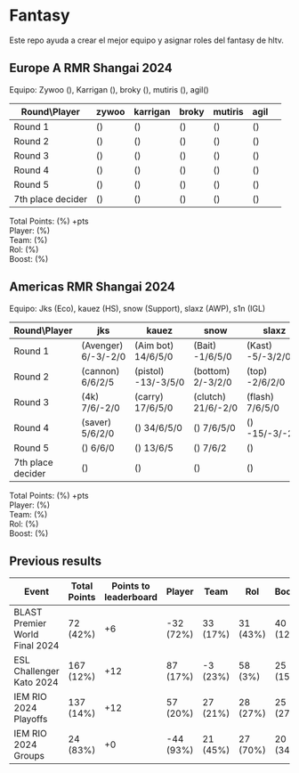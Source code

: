 # Fantasy

Este repo ayuda a crear el mejor equipo y asignar roles del fantasy de hltv.  

## Europe A RMR Shangai 2024

Equipo: Zywoo (), Karrigan (), broky (), mutiris (), agil()

| Round\Player | zywoo | karrigan | broky | mutiris | agil |  |
|--------------|---------|-----------|------|------|------|--------|
| Round 1 | () | () | () | () | () |  |
| Round 2 | () | () | () | () | () |  |
| Round 3 | () | () | () | () | () |  |
| Round 4 | () | () | () | () | () |  |
| Round 5 | () | () | () | () | () |  |
| 7th place decider | () | () | () | () | () |  |


Total Points:  (%) +pts  
Player:  (%)  
Team:  (%)  
Rol:  (%)  
Boost:  (%)

## Americas RMR Shangai 2024

Equipo: Jks (Eco), kauez (HS), snow (Support), slaxz (AWP), s1n (IGL)

| Round\Player | jks | kauez | snow | slaxz | s1n | Points |
|--------------|---------|-----------|------|------|------|--------|
| Round 1 | (Avenger) 6/-3/-2/0 | (Aim bot) 14/6/5/0 | (Bait) -1/6/5/0 | (Kast) -5/-3/2/0 | (asssist) -9/-3/-2/5 | 21 |
| Round 2 | (cannon) 6/6/2/5 | (pistol) -13/-3/5/0 | (bottom) 2/-3/2/0 | (top) -2/6/2/0 | (kobe) -2/6/2/0 | 21 |
| Round 3 | (4k) 7/6/-2/0 | (carry) 17/6/5/0 | (clutch) 21/6/-2/0 | (flash) 7/6/5/0 | (farmer) 8/6/5/0 | 101 |
| Round 4 | (saver) 5/6/2/0 | () 34/6/5/0 | () 7/6/5/0 | () -15/-3/-2/0 | (rambo) -13/-3/-2/0 | 38 |
| Round 5 | () 6/6/0 | () 13/6/5 | () 7/6/2 | () | () |  |
| 7th place decider | () | () | () | () | () |  |


Total Points:  (%) +pts  
Player:  (%)  
Team:  (%)  
Rol:  (%)  
Boost:  (%)
 
## Previous results

| Event | Total Points | Points to leaderboard | Player | Team | Rol | Booster |
|-------|--------------|----|------|------|-----|---------|
| BLAST Premier World Final 2024 | 72 (42%) | +6 | -32 (72%) | 33 (17%) | 31 (43%) | 40 (12%) |
| ESL Challenger Kato 2024 | 167 (12%) | +12 | 87 (17%) | -3 (23%) | 58 (3%) | 25 (15%) |
| IEM RIO 2024 Playoffs | 137 (14%) | +12 | 57 (20%) | 27 (21%) | 28 (27%) | 25 (27%) |
| IEM RIO 2024 Groups | 24 (83%) | +0 | -44 (93%) | 21 (45%) | 27 (70%) | 20 (34%) |
